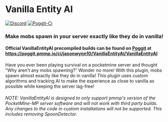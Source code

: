 # Vanilla Entity AI
[![Discord](https://img.shields.io/badge/chat-on%20discord-7289da.svg)](https://discord.gg/XYHhYnJ)
[![Poggit-Ci](https://poggit.pmmp.io/ci.shield/jasonwynn10/VanillaEntityAI/VanillaEntityAI)](https://poggit.pmmp.io/ci/jasonwynn10/VanillaEntityAI/~)
### **Make mobs spawn in your server exactly like they do in vanilla!**

#### Official VanillaEntityAI precompiled builds can be found on [Poggit](https://poggit.pmmp.io/ci/jasonwynn10/VanillaEntityAI/~) at https://poggit.pmmp.io/ci/jasonwynn10/VanillaEntityAI/VanillaEntityAI

Have you ever been playing survival on a pocketmine server and thought "Why aren't any mobs spawning?"
Wonder no more! With this plugin, mobs spawn almost exactly like they do in vanilla!
This plugin uses custom algorithms and tracking AI to make the experience as close to vanilla as possible while keeping the server lag-free!

###### *NOTE:* VanillaEntityAI is designed to only support pmmp's version of the PocketMine-MP server software and will not work with third party builds. Any changes to the code in custom installations will not be supported. This includes removing SpoonDetector.
